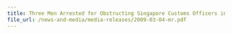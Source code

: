 ```yaml
---
title: Three Men Arrested for Obstructing Singapore Customs Officers in Their Investigation
file_url: /news-and-media/media-releases/2009-03-04-mr.pdf
---
```

